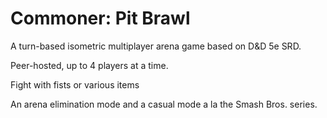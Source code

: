 # Commoner: Pit Brawl
A turn-based isometric multiplayer arena game based on D&amp;D 5e SRD.

Peer-hosted, up to 4 players at a time. 

Fight with fists or various items

An arena elimination mode and a casual mode a la the Smash Bros. series.


